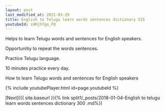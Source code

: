 ```yaml
---
layout: post
last_modified_at: 2021-03-29
title: English to Telugu learn words sentences dictionary 515 
youtubeId: zdHjh7go_FQ
---
```

 
 
Helps to learn Telugu words and sentences for English speakers.

Opportunitiy to repeat the words sentences. 

Practice Telugu language. 
 
10 minutes practice every day. 
 
How to learn Telugu words and sentences for English speakers 
 
{% include youtubePlayer.html id=page.youtubeId %}
 
 
[Next]({{ site.baseurl }}{% link  split1/_posts/2018-01-04-English to telugu learn words sentences dictionary 300 .md%})
 
